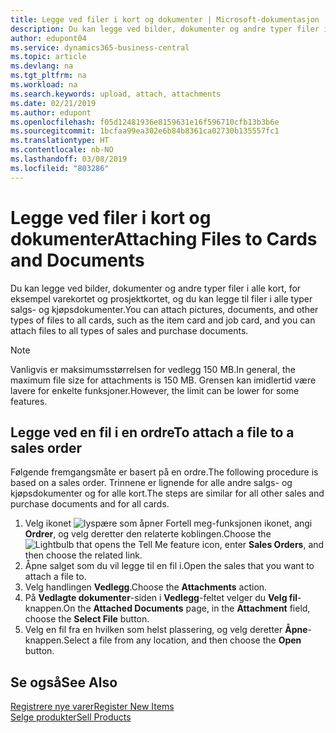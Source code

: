 ```yaml
---
title: Legge ved filer i kort og dokumenter | Microsoft-dokumentasjon
description: Du kan legge ved bilder, dokumenter og andre typer filer i alle kort i alle typer salgs- og kjøpsdokumenter.
author: edupont04
ms.service: dynamics365-business-central
ms.topic: article
ms.devlang: na
ms.tgt_pltfrm: na
ms.workload: na
ms.search.keywords: upload, attach, attachments
ms.date: 02/21/2019
ms.author: edupont
ms.openlocfilehash: f05d12481936e8159631e16f596710cfb13b3b6e
ms.sourcegitcommit: 1bcfaa99ea302e6b84b8361ca02730b135557fc1
ms.translationtype: HT
ms.contentlocale: nb-NO
ms.lasthandoff: 03/08/2019
ms.locfileid: "803286"
---
```

# <a name="attaching-files-to-cards-and-documents"></a><span data-ttu-id="774e9-103">Legge ved filer i kort og dokumenter</span><span class="sxs-lookup"><span data-stu-id="774e9-103">Attaching Files to Cards and Documents</span></span>
<span data-ttu-id="774e9-104">Du kan legge ved bilder, dokumenter og andre typer filer i alle kort, for eksempel varekortet og prosjektkortet, og du kan legge til filer i alle typer salgs- og kjøpsdokumenter.</span><span class="sxs-lookup"><span data-stu-id="774e9-104">You can attach pictures, documents, and other types of files to all cards, such as the item card and job card, and you can attach files to all types of sales and purchase documents.</span></span>

> [!Note]
> <span data-ttu-id="774e9-105">Vanligvis er maksimumsstørrelsen for vedlegg 150 MB.</span><span class="sxs-lookup"><span data-stu-id="774e9-105">In general, the maximum file size for attachments is 150 MB.</span></span> <span data-ttu-id="774e9-106">Grensen kan imidlertid være lavere for enkelte funksjoner.</span><span class="sxs-lookup"><span data-stu-id="774e9-106">However, the limit can be lower for some features.</span></span> 

## <a name="to-attach-a-file-to-a-sales-order"></a><span data-ttu-id="774e9-107">Legge ved en fil i en ordre</span><span class="sxs-lookup"><span data-stu-id="774e9-107">To attach a file to a sales order</span></span>
<span data-ttu-id="774e9-108">Følgende fremgangsmåte er basert på en ordre.</span><span class="sxs-lookup"><span data-stu-id="774e9-108">The following procedure is based on a sales order.</span></span> <span data-ttu-id="774e9-109">Trinnene er lignende for alle andre salgs- og kjøpsdokumenter og for alle kort.</span><span class="sxs-lookup"><span data-stu-id="774e9-109">The steps are similar for all other sales and purchase documents and for all cards.</span></span>

1. <span data-ttu-id="774e9-110">Velg ikonet ![lyspære som åpner Fortell meg-funksjonen](media/ui-search/search_small.png "Fortell hva du vil gjøre") ikonet, angi **Ordrer**, og velg deretter den relaterte koblingen.</span><span class="sxs-lookup"><span data-stu-id="774e9-110">Choose the ![Lightbulb that opens the Tell Me feature](media/ui-search/search_small.png "Tell me what you want to do") icon, enter **Sales Orders**, and then choose the related link.</span></span>
2. <span data-ttu-id="774e9-111">Åpne salget som du vil legge til en fil i.</span><span class="sxs-lookup"><span data-stu-id="774e9-111">Open the sales that you want to attach a file to.</span></span>
3. <span data-ttu-id="774e9-112">Velg handlingen **Vedlegg**.</span><span class="sxs-lookup"><span data-stu-id="774e9-112">Choose the **Attachments** action.</span></span>
4. <span data-ttu-id="774e9-113">På **Vedlagte dokumenter**-siden i **Vedlegg**-feltet velger du **Velg fil**-knappen.</span><span class="sxs-lookup"><span data-stu-id="774e9-113">On the **Attached Documents** page, in the **Attachment** field, choose the **Select File** button.</span></span>
5. <span data-ttu-id="774e9-114">Velg en fil fra en hvilken som helst plassering, og velg deretter **Åpne**-knappen.</span><span class="sxs-lookup"><span data-stu-id="774e9-114">Select a file from any location, and then choose the **Open** button.</span></span>

## <a name="see-also"></a><span data-ttu-id="774e9-115">Se også</span><span class="sxs-lookup"><span data-stu-id="774e9-115">See Also</span></span>
[<span data-ttu-id="774e9-116">Registrere nye varer</span><span class="sxs-lookup"><span data-stu-id="774e9-116">Register New Items</span></span>](inventory-how-register-new-items.md)  
[<span data-ttu-id="774e9-117">Selge produkter</span><span class="sxs-lookup"><span data-stu-id="774e9-117">Sell Products</span></span>](sales-how-sell-products.md)
